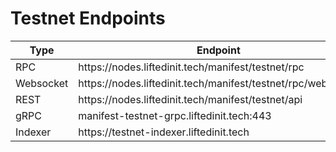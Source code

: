 # Testnet Endpoints

<table><thead><tr><th width="205.6500244140625">Type</th><th>Endpoint</th></tr></thead><tbody><tr><td>RPC</td><td>https://nodes.liftedinit.tech/manifest/testnet/rpc</td></tr><tr><td>Websocket</td><td>https://nodes.liftedinit.tech/manifest/testnet/rpc/websocket</td></tr><tr><td>REST</td><td>https://nodes.liftedinit.tech/manifest/testnet/api</td></tr><tr><td>gRPC</td><td>manifest-testnet-grpc.liftedinit.tech:443</td></tr><tr><td>Indexer</td><td>https://testnet-indexer.liftedinit.tech</td></tr></tbody></table>

